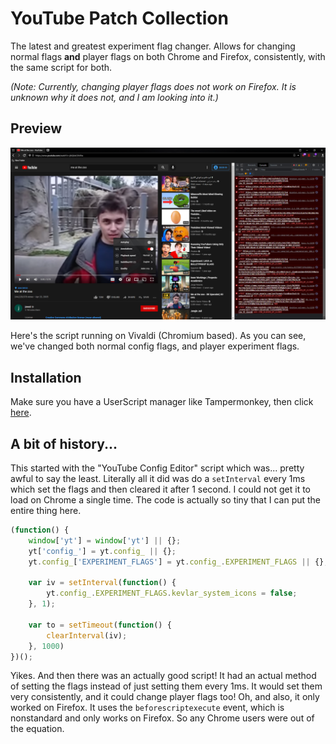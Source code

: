 # YouTube Patch Collection

The latest and greatest experiment flag changer. Allows for changing normal flags **and** player flags on both Chrome and Firefox, consistently, with the same script for both.

*(Note: Currently, changing player flags does not work on Firefox. It is unknown why it does not, and I am looking into it.)*

## Preview

![Watch page with flags changed](assets/Preview.png)

Here's the script running on Vivaldi (Chromium based). As you can see, we've changed both normal config flags, and player experiment flags.

## Installation

Make sure you have a UserScript manager like Tampermonkey, then click [here](https://raw.githubusercontent.com/aubymori/YouTubePatchCollection/main/YouTubePatchCollection.user.js).

## A bit of history...

This started with the "YouTube Config Editor" script which was... pretty awful to say the least. Literally all it did was do a `setInterval` every 1ms which set the flags and then cleared it after 1 second. I could not get it to load on Chrome a single time. The code is actually so tiny that I can put the entire thing here.

```js
(function() {
    window['yt'] = window['yt'] || {};
    yt['config_'] = yt.config_ || {};
    yt.config_['EXPERIMENT_FLAGS'] = yt.config_.EXPERIMENT_FLAGS || {};

    var iv = setInterval(function() {
        yt.config_.EXPERIMENT_FLAGS.kevlar_system_icons = false;
    }, 1);

    var to = setTimeout(function() {
        clearInterval(iv);
    }, 1000)
})();
```

Yikes. And then there was an actually good script! It had an actual method of setting the flags instead of just setting them every 1ms. It would set them very consistently, and it could change player flags too! Oh, and also, it only worked on Firefox. It uses the `beforescriptexecute` event, which is nonstandard and only works on Firefox. So any Chrome users were out of the equation.